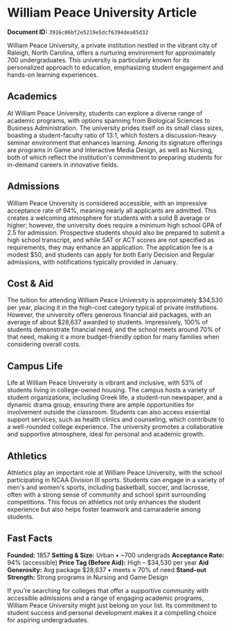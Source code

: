 # William Peace University Article

**Document ID:** `3916c06bf2e5219e5dcf6394dea85d32`

William Peace University, a private institution nestled in the vibrant city of Raleigh, North Carolina, offers a nurturing environment for approximately 700 undergraduates. This university is particularly known for its personalized approach to education, emphasizing student engagement and hands-on learning experiences.

## Academics
At William Peace University, students can explore a diverse range of academic programs, with options spanning from Biological Sciences to Business Administration. The university prides itself on its small class sizes, boasting a student-faculty ratio of 13:1, which fosters a discussion-heavy seminar environment that enhances learning. Among its signature offerings are programs in Game and Interactive Media Design, as well as Nursing, both of which reflect the institution's commitment to preparing students for in-demand careers in innovative fields.

## Admissions
William Peace University is considered accessible, with an impressive acceptance rate of 94%, meaning nearly all applicants are admitted. This creates a welcoming atmosphere for students with a solid B average or higher; however, the university does require a minimum high school GPA of 2.5 for admission. Prospective students should also be prepared to submit a high school transcript, and while SAT or ACT scores are not specified as requirements, they may enhance an application. The application fee is a modest $50, and students can apply for both Early Decision and Regular admissions, with notifications typically provided in January.

## Cost & Aid
The tuition for attending William Peace University is approximately $34,530 per year, placing it in the high-cost category typical of private institutions. However, the university offers generous financial aid packages, with an average of about $28,637 awarded to students. Impressively, 100% of students demonstrate financial need, and the school meets around 70% of that need, making it a more budget-friendly option for many families when considering overall costs.

## Campus Life
Life at William Peace University is vibrant and inclusive, with 53% of students living in college-owned housing. The campus hosts a variety of student organizations, including Greek life, a student-run newspaper, and a dynamic drama group, ensuring there are ample opportunities for involvement outside the classroom. Students can also access essential support services, such as health clinics and counseling, which contribute to a well-rounded college experience. The university promotes a collaborative and supportive atmosphere, ideal for personal and academic growth.

## Athletics
Athletics play an important role at William Peace University, with the school participating in NCAA Division III sports. Students can engage in a variety of men's and women's sports, including basketball, soccer, and lacrosse, often with a strong sense of community and school spirit surrounding competitions. This focus on athletics not only enhances the student experience but also helps foster teamwork and camaraderie among students.

## Fast Facts
**Founded:** 1857
**Setting & Size:** Urban • ~700 undergrads
**Acceptance Rate:** 94% (accessible)
**Price Tag (Before Aid):** High – $34,530 per year
**Aid Generosity:** Avg package $28,637 • meets ≈ 70% of need
**Stand-out Strength:** Strong programs in Nursing and Game Design

If you’re searching for colleges that offer a supportive community with accessible admissions and a range of engaging academic programs, William Peace University might just belong on your list. Its commitment to student success and personal development makes it a compelling choice for aspiring undergraduates.
